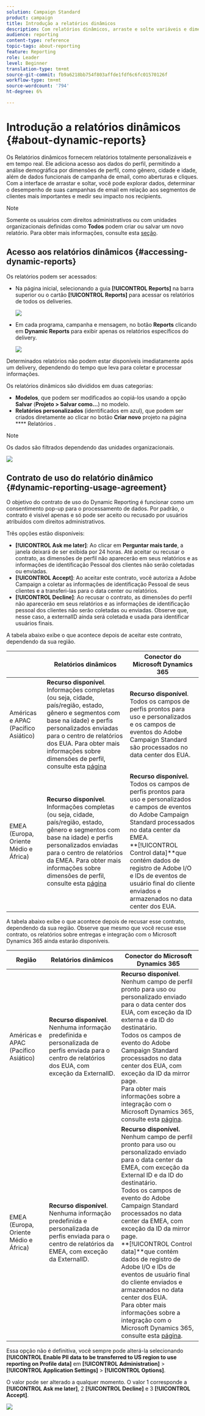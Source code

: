```yaml
---
solution: Campaign Standard
product: campaign
title: Introdução a relatórios dinâmicos
description: Com relatórios dinâmicos, arraste e solte variáveis e dimensões em seu ambiente de forma livre e analise o sucesso de suas campanhas.
audience: reporting
content-type: reference
topic-tags: about-reporting
feature: Reporting
role: Leader
level: Beginner
translation-type: tm+mt
source-git-commit: fb9a6218bb754f803affde1fdf6c6fc01570126f
workflow-type: tm+mt
source-wordcount: '794'
ht-degree: 6%

---
```



# Introdução a relatórios dinâmicos {#about-dynamic-reports}

Os Relatórios dinâmicos fornecem relatórios totalmente personalizáveis e em tempo real. Ele adiciona acesso aos dados do perfil, permitindo a análise demográfica por dimensões de perfil, como gênero, cidade e idade, além de dados funcionais de campanha de email, como aberturas e cliques. Com a interface de arrastar e soltar, você pode explorar dados, determinar o desempenho de suas campanhas de email em relação aos segmentos de clientes mais importantes e medir seu impacto nos recipients.

>[!NOTE]
>
>Somente os usuários com direitos administrativos ou com unidades organizacionais definidas como **Todos** podem criar ou salvar um novo relatório. Para obter mais informações, consulte esta [seção](../../administration/using/users-management.md).

## Acesso aos relatórios dinâmicos {#accessing-dynamic-reports}

Os relatórios podem ser acessados:

* Na página inicial, selecionando a guia **[!UICONTROL Reports]** na barra superior ou o cartão **[!UICONTROL Reports]** para acessar os relatórios de todos os deliveries.

   ![](assets/campaign_reports_access.png)

* Em cada programa, campanha e mensagem, no botão **Reports** clicando em **Dynamic Reports** para exibir apenas os relatórios específicos do delivery.

   ![](assets/campaign_reports_description.png)

Determinados relatórios não podem estar disponíveis imediatamente após um delivery, dependendo do tempo que leva para coletar e processar informações.

Os relatórios dinâmicos são divididos em duas categorias:

* **Modelos**, que podem ser modificados ao copiá-los usando a opção  **Salvar** (**Projeto > Salvar como...**) no modelo.
* **Relatórios personalizados**  (identificados em azul), que podem ser criados diretamente ao clicar no botão  **Criar novo** projeto na página  **** Relatórios .

>[!NOTE]
>
>Os dados são filtrados dependendo das unidades organizacionais.

![](assets/dynamic_report_overview.png)

## Contrato de uso do relatório dinâmico {#dynamic-reporting-usage-agreement}

O objetivo do contrato de uso do Dynamic Reporting é funcionar como um consentimento pop-up para o processamento de dados. Por padrão, o contrato é visível apenas e só pode ser aceito ou recusado por usuários atribuídos com direitos administrativos.

Três opções estão disponíveis:

* **[!UICONTROL Ask me later]**: Ao clicar em  **Perguntar mais tarde**, a janela deixará de ser exibida por 24 horas. Até aceitar ou recusar o contrato, as dimensões de perfil não aparecerão em seus relatórios e as informações de identificação Pessoal dos clientes não serão coletadas ou enviadas.
* **[!UICONTROL Accept]**: Ao aceitar este contrato, você autoriza a Adobe Campaign a coletar as informações de identificação Pessoal de seus clientes e a transferi-las para o data center ou relatórios.
* **[!UICONTROL Decline]**: Ao recusar o contrato, as dimensões do perfil não aparecerão em seus relatórios e as informações de identificação pessoal dos clientes não serão coletadas ou enviadas. Observe que, nesse caso, a externalID ainda será coletada e usada para identificar usuários finais.

A tabela abaixo exibe o que acontece depois de aceitar este contrato, dependendo da sua região.

|  | Relatórios dinâmicos | Conector do Microsoft Dynamics 365 |
|---|---|---|
| Américas e APAC (Pacífico Asiático) | **Recurso disponível**. <br>Informações completas (ou seja, cidade, país/região, estado, gênero e segmentos com base na idade) e perfis personalizados enviadas para o centro de relatórios dos EUA. Para obter mais informações sobre dimensões de perfil, consulte esta [página](../../reporting/using/list-of-components-.md) | **Recurso disponível**. <br>Todos os campos de perfis prontos para uso e personalizados e os campos de eventos do Adobe Campaign Standard são processados no data center dos EUA. |
| EMEA (Europa, Oriente Médio e África) | **Recurso disponível**. <br>Informações completas (ou seja, cidade, país/região, estado, gênero e segmentos com base na idade) e perfis personalizados enviadas para o centro de relatórios da EMEA. Para obter mais informações sobre dimensões de perfil, consulte esta [página](../../reporting/using/list-of-components-.md) | **Recurso disponível.** <br>Todos os campos de perfis prontos para uso e personalizados e campos de eventos do Adobe Campaign Standard processados no data center da EMEA. <br>**[!UICONTROL Control data]**que contém dados de registro de Adobe I/O e IDs de eventos de usuário final do cliente enviados e armazenados no data center dos EUA. |

A tabela abaixo exibe o que acontece depois de recusar esse contrato, dependendo da sua região. Observe que mesmo que você recuse esse contrato, os relatórios sobre entregas e integração com o Microsoft Dynamics 365 ainda estarão disponíveis.

| Região | Relatórios dinâmicos | Conector do Microsoft Dynamics 365 |
|---|---|---|
| Américas e APAC (Pacífico Asiático) | **Recurso disponível**. <br> Nenhuma informação predefinida e personalizada de perfis enviada para o centro de relatórios dos EUA, com exceção da ExternalID. | **Recurso disponível**. <br>Nenhum campo de perfil pronto para uso ou personalizado enviado para o data center dos EUA, com exceção da ID externa e da ID do destinatário. <br>Todos os campos de evento do Adobe Campaign Standard processados no data center dos EUA, com exceção da ID da mirror page. <br>Para obter mais informações sobre a integração com o Microsoft Dynamics 365, consulte esta  [página](../../integrating/using/d365-acs-get-started.md). |
| EMEA (Europa, Oriente Médio e África) | **Recurso disponível**. <br>Nenhuma informação predefinida e personalizada de perfis enviada para o centro de relatórios da EMEA, com exceção da ExternalID. | **Recurso disponível.** <br>Nenhum campo de perfil pronto para uso ou personalizado enviado para o data center da EMEA, com exceção da External ID e da ID do destinatário. <br>Todos os campos de evento do Adobe Campaign Standard processados no data center da EMEA, com exceção da ID da mirror page.  <br>**[!UICONTROL Control data]**que contém dados de registro de Adobe I/O e IDs de eventos de usuário final do cliente enviados e armazenados no data center dos EUA.<br>Para obter mais informações sobre a integração com o Microsoft Dynamics 365, consulte esta  [página](../../integrating/using/d365-acs-get-started.md). |

Essa opção não é definitiva, você sempre pode alterá-la selecionando **[!UICONTROL Enable PII data to be transferred to US region to use reporting on Profile data]** em **[!UICONTROL Administration]** > **[!UICONTROL Application Settings]** > **[!UICONTROL Options]**.

O valor pode ser alterado a qualquer momento. O valor 1 corresponde a **[!UICONTROL Ask me later]**, 2 **[!UICONTROL Decline]** e 3 **[!UICONTROL Accept]**.

![](assets/pii_window_2.png)
